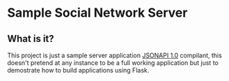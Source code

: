 # Sample Social Network Server

What is it?
-----------

This project is just a sample server application 
[JSONAPI 1.0](http://jsonapi.org/format/1.0/) compilant, this doesn't pretend
at any instance to be a full working application but just to demostrate how to
build applications using Flask.